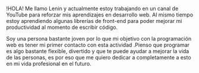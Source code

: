 !HOLA!
Me llamo Lenin y actualmente estoy trabajando en un canal de YouTube para reforzar mis aprendizajes en desarrollo web. Al mismo tiempo estoy aprendiendo algunas librerías de front-end para poder mejorar mi productividad al momento de escribir código. 

Soy una persona bastante joven por lo que mi objetivo con la programación web es tener mi primer contacto con esta actividad .Pienso que programar es algo bastante flexible, divertido y que te puede ayudar a mejorar la vida de las personas, es por eso que me quiero dedicar a completamente a esto en mi vida profesional en el futuro.
